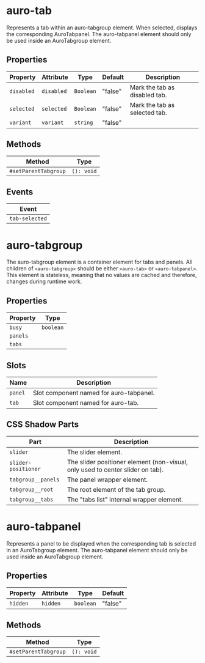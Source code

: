 # auro-tab

Represents a tab within an auro-tabgroup element. When selected, displays the corresponding AuroTabpanel.
The auro-tabpanel element should only be used inside an AuroTabgroup element.

## Properties

| Property   | Attribute  | Type      | Default | Description                   |
|------------|------------|-----------|---------|-------------------------------|
| `disabled` | `disabled` | `Boolean` | "false" | Mark the tab as disabled tab. |
| `selected` | `selected` | `Boolean` | "false" | Mark the tab as selected tab. |
| `variant`  | `variant`  | `string`  | "false" |                               |

## Methods

| Method               | Type       |
|----------------------|------------|
| `#setParentTabgroup` | `(): void` |

## Events

| Event          |
|----------------|
| `tab-selected` |


# auro-tabgroup

The auro-tabgroup element is a container element for tabs and panels.
All children of `<auro-tabgroup>` should be either `<auro-tab>` or
`<auro-tabpanel>`. This element is stateless, meaning that no values are
cached and therefore, changes during runtime work.

## Properties

| Property | Type      |
|----------|-----------|
| `busy`   | `boolean` |
| `panels` |           |
| `tabs`   |           |

## Slots

| Name    | Description                             |
|---------|-----------------------------------------|
| `panel` | Slot component named for auro-tabpanel. |
| `tab`   | Slot component named for auro-tab.      |

## CSS Shadow Parts

| Part                | Description                                      |
|---------------------|--------------------------------------------------|
| `slider`            | The slider element.                              |
| `slider-positioner` | The slider positioner element (non-visual, only used to center slider on tab). |
| `tabgroup__panels`  | The panel wrapper element.                       |
| `tabgroup__root`    | The root element of the tab group.               |
| `tabgroup__tabs`    | The "tabs list" internal wrapper element.        |


# auro-tabpanel

Represents a panel to be displayed when the corresponding tab is selected in an AuroTabgroup element.
The auro-tabpanel element should only be used inside an AuroTabgroup element.

## Properties

| Property | Attribute | Type      | Default |
|----------|-----------|-----------|---------|
| `hidden` | `hidden`  | `boolean` | "false" |

## Methods

| Method               | Type       |
|----------------------|------------|
| `#setParentTabgroup` | `(): void` |
